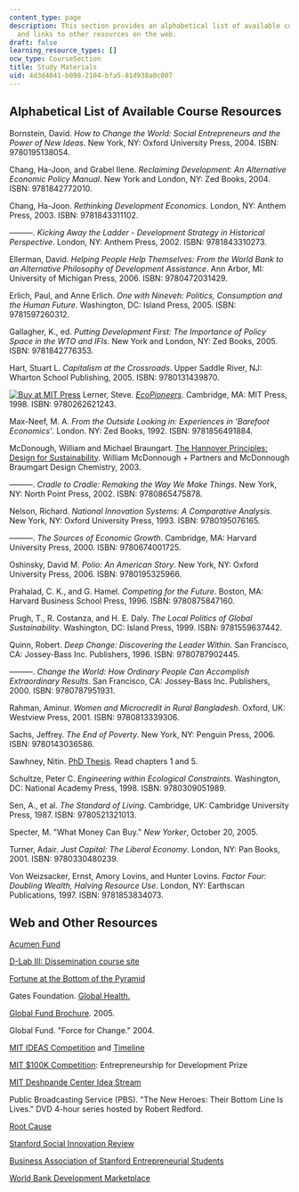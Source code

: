 ```yaml
---
content_type: page
description: This section provides an alphabetical list of available course resources
  and links to other resources on the web.
draft: false
learning_resource_types: []
ocw_type: CourseSection
title: Study Materials
uid: 4d3d4041-b098-2104-bfa5-81d938a0c007
---
```

## Alphabetical List of Available Course Resources

Bornstein, David. *How to Change the World: Social Entrepreneurs and the Power of New Ideas*. New York, NY: Oxford University Press, 2004. ISBN: 9780195138054.

Chang, Ha-Joon, and Grabel Ilene. *Reclaiming Development: An Alternative Economic Policy Manual*. New York and London, NY: Zed Books, 2004. ISBN: 9781842772010.

Chang, Ha-Joon. *Rethinking Development Economics*. London, NY: Anthem Press, 2003. ISBN: 9781843311102.

———. *Kicking Away the Ladder - Development Strategy in Historical Perspective*. London, NY: Anthem Press, 2002. ISBN: 9781843310273.

Ellerman, David. *Helping People Help Themselves: From the World Bank to an Alternative Philosophy of Development Assistance*. Ann Arbor, MI: University of Michigan Press, 2006. ISBN: 9780472031429.

Erlich, Paul, and Anne Erlich. *One with Nineveh: Politics, Consumption and the Human Future*. Washington, DC: Island Press, 2005. ISBN: 9781597260312.

Gallagher, K., ed. *Putting Development First: The Importance of Policy Space in the WTO and IFIs*. New York and London, NY: Zed Books, 2005. ISBN: 9781842776353.

Hart, Stuart L. *Capitalism at the Crossroads*. Upper Saddle River, NJ: Wharton School Publishing, 2005. ISBN: 9780131439870.

[![Buy at MIT Press](/images/mp_logo.gif)](https://mitpress.mit.edu/9780262621243) Lerner, Steve. [*EcoPioneers*](https://mitpress.mit.edu/9780262621243). Cambridge, MA: MIT Press, 1998. ISBN: 9780262621243.

Max-Neef, M. A. *From the Outside Looking in: Experiences in 'Barefoot Economics'*. London. NY: Zed Books, 1992. ISBN: 9781856491884.

McDonough, William and Michael Braungart. [The Hannover Principles: Design for Sustainability](http://www.mcdonoughpartners.com/). William McDonnough + Partners and McDonnough Braumgart Design Chemistry, 2003.

———. *Cradle to Cradle: Remaking the Way We Make Things*. New York, NY: North Point Press, 2002. ISBN: 9780865475878.

Nelson, Richard. *National Innovation Systems: A Comparative Analysis.* New York, NY: Oxford University Press, 1993. ISBN: 9780195076165.

———. *The Sources of Economic Growth*. Cambridge, MA: Harvard University Press, 2000. ISBN: 9780674001725.

Oshinsky, David M. *Polio: An American Story*. New York, NY: Oxford University Press, 2006. ISBN: 9780195325966.

Prahalad, C. K., and G. Hamel. *Competing for the Future*. Boston, MA: Harvard Business School Press, 1996. ISBN: 9780875847160.

Prugh, T., R. Costanza, and H. E. Daly. *The Local Politics of Global Sustainability*. Washington, DC: Island Press, 1999. ISBN: 9781559637442.

Quinn, Robert. *Deep Change: Discovering the Leader Within.* San Francisco, CA: Jossey-Bass Inc. Publishers, 1996. ISBN: 9780787902445.

———. *Change the World: How Ordinary People Can Accomplish Extraordinary Results*. San Francisco, CA: Jossey-Bass Inc. Publishers, 2000. ISBN: 9780787951931.

Rahman, Aminur. *Women and Microcredit in Rural Bangladesh*. Oxford, UK: Westview Press, 2001. ISBN: 9780813339306.

Sachs, Jeffrey. *The End of Poverty*. New York, NY: Penguin Press, 2006. ISBN: 9780143036586.

Sawhney, Nitin. [PhD Thesis](http://www.media.mit.edu/video/view/nitin-2002-11-25). Read chapters 1 and 5.

Schultze, Peter C. *Engineering within Ecological Constraints*. Washington, DC: National Academy Press, 1998. ISBN: 9780309051989.

Sen, A., et al. *The Standard of Living*. Cambridge, UK: Cambridge University Press, 1987. ISBN: 9780521321013.

Specter, M. "What Money Can Buy." *New Yorker*, October 20, 2005.

Turner, Adair. *Just Capital: The Liberal Economy*. London, NY: Pan Books, 2001. ISBN: 9780330480239.

Von Weizsacker, Ernst, Amory Lovins, and Hunter Lovins. *Factor Four: Doubling Wealth, Halving Resource Use*. London, NY: Earthscan Publications, 1997. ISBN: 9781853834073.

## Web and Other Resources

[Acumen Fund](http://acumen.org/)

[D-Lab III: Dissemination course site](http://stellar.mit.edu/S/course/SP/sp07/SP.723/)

[Fortune at the Bottom of the Pyramid](http://www.bus.umich.edu/FacultyResearch/ResearchCenters/ProgramsPartnerships/IT-Champions/default.htm#XMAP)

Gates Foundation. [Global Health.](https://www.gatesfoundation.org/who-we-are/general-information/leadership/global-health)

[Global Fund Brochure](https://www.theglobalfund.org/en/funding-model/). 2005.

Global Fund. "Force for Change." 2004.

[MIT IDEAS Competition](http://web.mit.edu/ideas/www/index.htm) and [Timeline](http://web.mit.edu/ideas/www/timeline.htm)

[MIT $100K Competition](http://mit100k.org/): Entrepreneurship for Development Prize

[MIT Deshpande Center Idea Stream](http://web.mit.edu/deshpandecenter/ideastream2006/showcase.html)

Public Broadcasting Service (PBS). "The New Heroes: Their Bottom Line Is Lives." DVD 4-hour series hosted by Robert Redford.

[Root Cause](http://www.rootcause.org/)

[Stanford Social Innovation Review](https://ssir.org/)

[Business Association of Stanford Entrepreneurial Students](http://bases.stanford.edu/)

[World Bank Development Marketplace](https://www.worldbank.org/en/programs/development-marketplace-innovations-to-address-gender-based-violence)